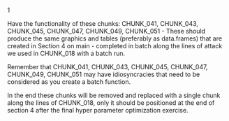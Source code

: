 
1

Have the functionality of these chunks:
CHUNK_041, CHUNK_043, CHUNK_045, CHUNK_047, CHUNK_049, CHUNK_051 - These should produce the same graphics and tables (preferably as data.frames) that are created in Section 4 on main - 
completed in batch along the lines of attack we used in CHUNK_018 with a batch run.

Remember that CHUNK_041, CHUNK_043, CHUNK_045, CHUNK_047, CHUNK_049, CHUNK_051 may have idiosyncracies that need to be considered as you create a batch function.

In the end these chunks will be removed and replaced with a single chunk along the lines of CHUNK_018, only it should be positioned at the end of section 4 after the final hyper parameter optimization exercise. 

